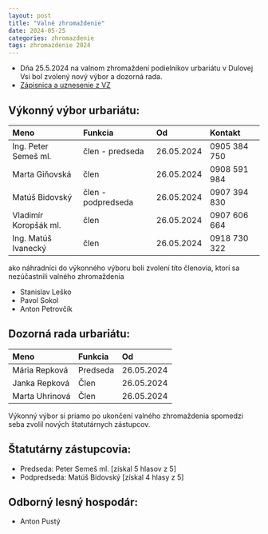 ```yaml
---
layout: post
title: "Valné zhromaždenie"
date: 2024-05-25
categories: zhromazdenie
tags: zhromazdenie 2024
---
```

- Dňa 25.5.2024 na valnom zhromaždení podielníkov urbariátu v Dulovej Vsi bol zvolený nový výbor a dozorná rada.
- [Zápisnica a uznesenie z VZ](https://drive.google.com/drive/folders/1WViJzAvt_b4kK8qIZ7vzys79xCvk5Jzv?usp=drive_link)
  

## Výkonný výbor urbariátu:

|Meno|Funkcia|Od|Kontakt|
|:-------------|:------------------|:------|:------|
|Ing. Peter Semeš ml. |člen - predseda|26.05.2024|0905 384 750| 
|Marta Giňovská |člen|26.05.2024|0908 591 984| 
|Matúš Bidovský |člen - podpredseda|26.05.2024| 0907 394 830|
|Vladimír Koropšák ml.|člen|26.05.2024|0907 606 664| 
|Ing. Matúš Ivanecký |člen|26.05.2024|0918 730 322| 

ako náhradníci do výkonného výboru boli zvolení títo členovia, ktorí sa nezúčastnili valného zhromaždenia
- Stanislav Leško
- Pavol Sokol
- Anton Petrovčík

## Dozorná rada urbariátu:

|Meno|Funkcia| Od|
|:-------------|:------------------|:------|
| Mária Repková |Predseda|26.05.2024| 
|Janka Repková|Člen|26.05.2024			
|Marta Uhrinová|Člen|26.05.2024

Výkonný výbor si priamo po ukončení valného zhromaždenia spomedzi seba zvolil nových štatutárnych zástupcov.

## Štatutárny zástupcovia:
- Predseda: Peter Semeš ml. [získal 5 hlasov z 5] 
- Podpredseda: Matúš Bidovský [získal 4 hlasy z 5]

 
## Odborný lesný hospodár: 
- Anton Pustý
